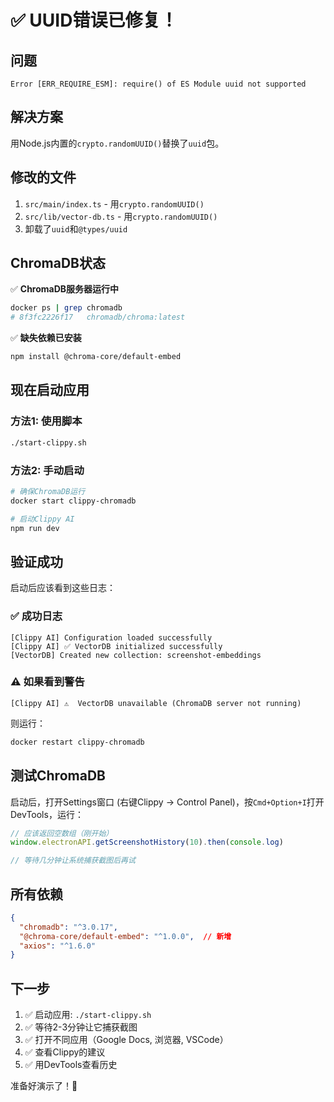 # ✅ UUID错误已修复！

## 问题
```
Error [ERR_REQUIRE_ESM]: require() of ES Module uuid not supported
```

## 解决方案
用Node.js内置的`crypto.randomUUID()`替换了`uuid`包。

## 修改的文件
1. `src/main/index.ts` - 用`crypto.randomUUID()`
2. `src/lib/vector-db.ts` - 用`crypto.randomUUID()`
3. 卸载了`uuid`和`@types/uuid`

## ChromaDB状态

✅ **ChromaDB服务器运行中**
```bash
docker ps | grep chromadb
# 8f3fc2226f17   chromadb/chroma:latest
```

✅ **缺失依赖已安装**
```bash
npm install @chroma-core/default-embed
```

## 现在启动应用

### 方法1: 使用脚本
```bash
./start-clippy.sh
```

### 方法2: 手动启动
```bash
# 确保ChromaDB运行
docker start clippy-chromadb

# 启动Clippy AI
npm run dev
```

## 验证成功

启动后应该看到这些日志：

### ✅ 成功日志
```
[Clippy AI] Configuration loaded successfully
[Clippy AI] ✅ VectorDB initialized successfully
[VectorDB] Created new collection: screenshot-embeddings
```

### ⚠️ 如果看到警告
```
[Clippy AI] ⚠️  VectorDB unavailable (ChromaDB server not running)
```

则运行：
```bash
docker restart clippy-chromadb
```

## 测试ChromaDB

启动后，打开Settings窗口 (右键Clippy → Control Panel)，按`Cmd+Option+I`打开DevTools，运行：

```javascript
// 应该返回空数组（刚开始）
window.electronAPI.getScreenshotHistory(10).then(console.log)

// 等待几分钟让系统捕获截图后再试
```

## 所有依赖
```json
{
  "chromadb": "^3.0.17",
  "@chroma-core/default-embed": "^1.0.0",  // 新增
  "axios": "^1.6.0"
}
```

## 下一步

1. ✅ 启动应用: `./start-clippy.sh`
2. ✅ 等待2-3分钟让它捕获截图
3. ✅ 打开不同应用（Google Docs, 浏览器, VSCode）
4. ✅ 查看Clippy的建议
5. ✅ 用DevTools查看历史

准备好演示了！🚀
